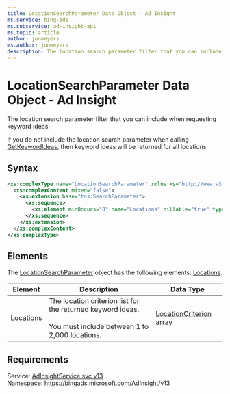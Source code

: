 ```yaml
---
title: LocationSearchParameter Data Object - Ad Insight
ms.service: bing-ads
ms.subservice: ad-insight-api
ms.topic: article
author: jonmeyers
ms.author: jonmeyers
description: The location search parameter filter that you can include when requesting keyword ideas.
---
```

# LocationSearchParameter Data Object - Ad Insight
The location search parameter filter that you can include when requesting keyword ideas.

If you do not include the location search parameter when calling [GetKeywordIdeas](getkeywordideas.md), then keyword ideas will be returned for all locations.

## Syntax
```xml
<xs:complexType name="LocationSearchParameter" xmlns:xs="http://www.w3.org/2001/XMLSchema">
  <xs:complexContent mixed="false">
    <xs:extension base="tns:SearchParameter">
      <xs:sequence>
        <xs:element minOccurs="0" name="Locations" nillable="true" type="tns:ArrayOfLocationCriterion" />
      </xs:sequence>
    </xs:extension>
  </xs:complexContent>
</xs:complexType>
```

## <a name="elements"></a>Elements

The [LocationSearchParameter](locationsearchparameter.md) object has the following elements: [Locations](#locations).

|Element|Description|Data Type|
|-----------|---------------|-------------|
|<a name="locations"></a>Locations|The location criterion list for the returned keyword ideas.<br/><br/>You must include between 1 to 2,000 locations.|[LocationCriterion](locationcriterion.md) array|

## Requirements
Service: [AdInsightService.svc v13](https://adinsight.api.bingads.microsoft.com/Api/Advertiser/AdInsight/v13/AdInsightService.svc)  
Namespace: https\://bingads.microsoft.com/AdInsight/v13  

